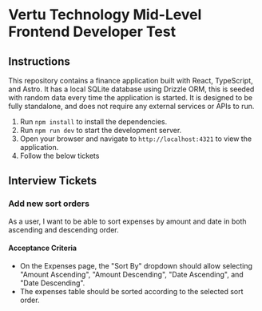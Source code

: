 # Vertu Technology Mid-Level Frontend Developer Test

## Instructions

This repository contains a finance application built with React, TypeScript, and Astro. It has a local SQLite database using Drizzle ORM, this is seeded with random data every time the application is started. It is designed to be fully standalone, and does not require any external services or APIs to run.

1. Run `npm install` to install the dependencies.
2. Run `npm run dev` to start the development server.
3. Open your browser and navigate to `http://localhost:4321` to view the application.
4. Follow the below tickets

## Interview Tickets

### Add new sort orders

As a user, I want to be able to sort expenses by amount and date in both ascending and descending order.

#### Acceptance Criteria

- On the Expenses page, the "Sort By" dropdown should allow selecting "Amount Ascending", "Amount Descending", "Date Ascending", and "Date Descending".
- The expenses table should be sorted according to the selected sort order.
